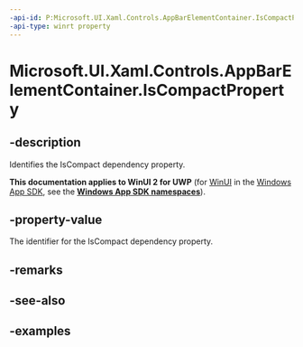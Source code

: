 ```yaml
---
-api-id: P:Microsoft.UI.Xaml.Controls.AppBarElementContainer.IsCompactProperty
-api-type: winrt property
---
```


<!-- Property syntax.
public DependencyProperty IsCompactProperty { get; }
-->

# Microsoft.UI.Xaml.Controls.AppBarElementContainer.IsCompactProperty

## -description

Identifies the IsCompact dependency property.

**This documentation applies to WinUI 2 for UWP** (for [WinUI](/windows/apps/winui/winui3/) in the [Windows App SDK](/windows/apps/windows-app-sdk/), see the **[Windows App SDK namespaces](/windows/windows-app-sdk/api/winrt/)**).

## -property-value

The identifier for the IsCompact dependency property.

## -remarks

## -see-also

## -examples

